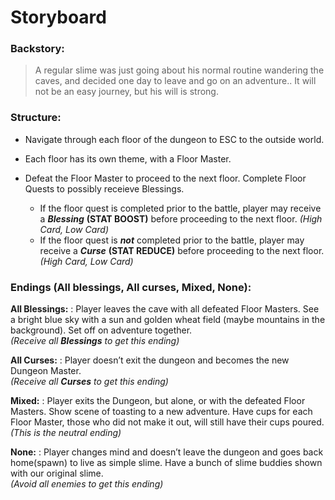 # Storyboard
### Backstory:

> A regular slime was just going about his normal routine wandering the caves, and decided one day to leave and go on an adventure.. It will not be an easy journey, but his will is strong. 

### Structure: 

 - Navigate through each floor of the dungeon to ESC to the outside world. 

 - Each floor has its own theme, with a Floor Master. 

 - Defeat the Floor Master to proceed to the next floor. Complete Floor Quests to possibly receieve Blessings.

	- If the floor quest is completed prior to the battle, player may receive a ***Blessing*** **(STAT BOOST)** before proceeding to the next floor. *(High Card, Low Card)* 
	- If the floor quest is ***not*** completed prior to the battle, player may receive a ***Curse*** **(STAT REDUCE)** before proceeding to the next floor. *(High Card, Low Card)* 

### Endings (All blessings, All curses, Mixed, None): 

 **All Blessings:** 
 : Player leaves the cave with all defeated Floor Masters. See a bright blue sky with a sun and golden wheat field (maybe mountains in the background). Set off on adventure together.<br>
	 	*(Receive all **Blessings** to get this ending)*

**All Curses:**
 : Player doesn’t exit the dungeon and becomes the new Dungeon Master. <br>
		 *(Receive all **Curses** to get this ending)*

**Mixed:** 
 : Player exits the Dungeon, but alone, or with the defeated Floor Masters.  Show scene of toasting to a new adventure. Have cups for each Floor Master, those who did not make it out, will still have their cups poured.<br>
	 	*(This is the neutral ending)*

**None:** 
 : Player changes mind and doesn’t leave the dungeon and goes back home(spawn) to live as simple slime. Have a bunch of slime buddies shown with our original slime.<br>
	 	*(Avoid all enemies to get this ending)*